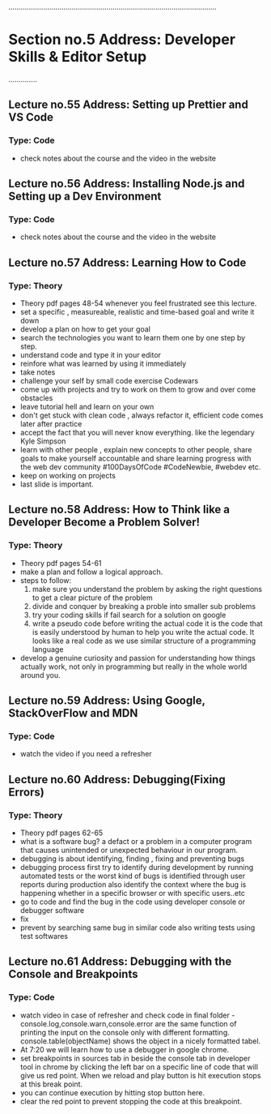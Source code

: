 ......................................................................................................

# Section no.5 Address: Developer Skills & Editor Setup

..............

## Lecture no.55 Address: Setting up Prettier and VS Code

### Type: Code

- check notes about the course and the video in the website

## Lecture no.56 Address: Installing Node.js and Setting up a Dev Environment

### Type: Code

- check notes about the course and the video in the website

## Lecture no.57 Address: Learning How to Code

### Type: Theory

- Theory pdf pages 48-54 whenever you feel frustrated see this lecture.
- set a specific , measureable, realistic and time-based goal and write it down
- develop a plan on how to get your goal
- search the technologies you want to learn them one by one step by step.
- understand code and type it in your editor
- reinfore what was learned by using it immediately
- take notes
- challenge your self by small code exercise Codewars
- come up with projects and try to work on them to grow and over come obstacles
- leave tutorial hell and learn on your own
- don't get stuck with clean code , always refactor it, efficient code comes later after practice
- accept the fact that you will never know everything. like the legendary Kyle Simpson
- learn with other people , explain new concepts to other people, share goals to make yourself accountable and share learning progress with the web dev community #100DaysOfCode #CodeNewbie, #webdev etc.
- keep on working on projects
- last slide is important.

## Lecture no.58 Address: How to Think like a Developer Become a Problem Solver!

### Type: Theory

- Theory pdf pages 54-61
- make a plan and follow a logical approach.
- steps to follow:
  1. make sure you understand the problem by asking the right questions to get a clear picture of the problem
  2. divide and conquer by breaking a proble into smaller sub problems
  3. try your coding skills if fail search for a solution on google
  4. write a pseudo code before writing the actual code it is the code that is easily understood by human to help you write the actual code. It looks like a real code as we use similar structure of a programming language
- develop a genuine curiosity and passion for understanding how things actually work, not only in programming but really in the whole world around you.

## Lecture no.59 Address: Using Google, StackOverFlow and MDN

### Type: Code

- watch the video if you need a refresher

## Lecture no.60 Address: Debugging(Fixing Errors)

### Type: Theory

- Theory pdf pages 62-65
- what is a software bug? a defact or a problem in a computer program that causes unintended or unexpected behaviour in our program.
- debugging is about identifying, finding , fixing and preventing bugs
- debugging process first try to identify during development by running automated tests or the worst kind of bugs is identified through user reports during production also identify the context where the bug is happening whether in a specific browser or with specific users..etc
- go to code and find the bug in the code using developer console or debugger software
- fix
- prevent by searching same bug in similar code also writing tests using test softwares

## Lecture no.61 Address: Debugging with the Console and Breakpoints

### Type: Code

- watch video in case of refresher and check code in final folder
  -console.log,console.warn,console.error are the same function of printing the input on the console only with different formatting. console.table(objectName) shows the object in a nicely formatted tabel.
- At 7:20 we will learn how to use a debugger in google chrome.
- set breakpoints in sources tab in beside the console tab in developer tool in chrome by clicking the left bar on a specific line of code that will give us red point. When we reload and play button is hit execution stops at this break point.
- you can continue execution by hitting stop button here.
- clear the red point to prevent stopping the code at this breakpoint.
